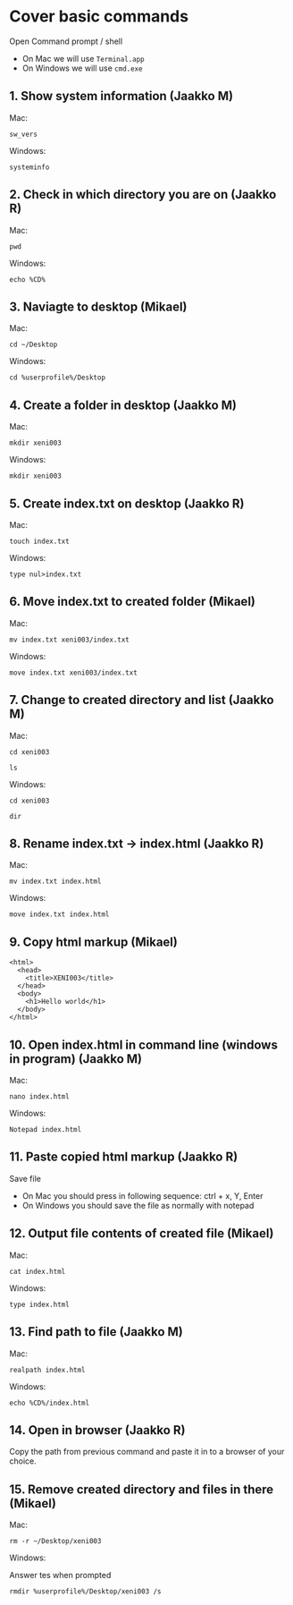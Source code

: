 # Cover basic commands

Open Command prompt / shell

- On Mac we will use `Terminal.app`
- On Windows we will use `cmd.exe`

## 1. Show system information (Jaakko M)

Mac:

```
sw_vers
```

Windows:

```
systeminfo
```

## 2. Check in which directory you are on (Jaakko R)

Mac:

```
pwd
```

Windows:

```
echo %CD%
```

## 3. Naviagte to desktop (Mikael)

Mac:

```
cd ~/Desktop
```

Windows:

```
cd %userprofile%/Desktop
```

## 4. Create a folder in desktop (Jaakko M)

Mac:

```
mkdir xeni003
```

Windows:

```
mkdir xeni003
```

## 5. Create index.txt on desktop (Jaakko R)

Mac:

```
touch index.txt
```

Windows:

```
type nul>index.txt
```

## 6. Move index.txt to created folder (Mikael)

Mac:

```
mv index.txt xeni003/index.txt
```

Windows:

```
move index.txt xeni003/index.txt
```

## 7. Change to created directory and list (Jaakko M)

Mac:

```
cd xeni003
```

```
ls
```

Windows:

```
cd xeni003
```

```
dir
```

## 8. Rename index.txt -> index.html (Jaakko R)

Mac:

```
mv index.txt index.html
```

Windows:

```
move index.txt index.html
```

## 9. Copy html markup (Mikael)

```
<html>
  <head>
    <title>XENI003</title>
  </head>
  <body>
    <h1>Hello world</h1>
  </body>
</html>
```

## 10. Open index.html in command line (windows in program) (Jaakko M)

Mac:

```
nano index.html
```

Windows:

```
Notepad index.html
```

## 11. Paste copied html markup (Jaakko R)

Save file

- On Mac you should press in following sequence: ctrl + x, Y, Enter
- On Windows you should save the file as normally with notepad

## 12. Output file contents of created file (Mikael)

Mac:

```
cat index.html
```

Windows:

```
type index.html
```

## 13. Find path to file (Jaakko M)

Mac:

```
realpath index.html
```

Windows:

```
echo %CD%/index.html
```

## 14. Open in browser (Jaakko R)

Copy the path from previous command and paste it in to a browser of your choice.

## 15. Remove created directory and files in there (Mikael)

Mac:

```
rm -r ~/Desktop/xeni003
```

Windows:

Answer tes when prompted

```
rmdir %userprofile%/Desktop/xeni003 /s
```
